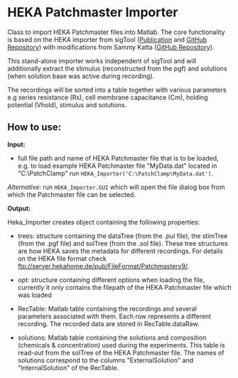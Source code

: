 # HEKA Patchmaster Importer

Class to import HEKA Patchmaster files into Matlab.
The core functionality is based on the HEKA importer from sigTool ([Publication](https://doi.org/10.1016/j.neuron.2015.10.042) and [GitHub Repository](https://github.com/irondukepublishing/sigTOOL)) with modifications from Sammy Katta ([GitHub Repository](https://github.com/sammykatta/Matlab-PatchMaster)). 

This stand-alone importer works independent of sigTool and will additionally extract the stimulus (reconstructed from the pgf) and solutions (when solution base was active during recording). 

The recordings will be sorted into a table together with various parameters e.g series resistance (Rs), cell membrane capacitance (Cm), holding potential (Vhold), stimulus and solutions. 

 ## How to use:
**Input:**
- full file path and name of HEKA Patchmaster file that is to be loaded, e.g.
to load example HEKA Patchmaster file "MyData.dat" located in "C:\PatchClamp\" run `HEKA_Importer('C:\PatchClamp\MyData.dat')`.

*Alternative:* run `HEKA_Importer.GUI` which will open the file dialog box from which the Patchmaster file can be selected.

**Output:**

Heka_Importer creates object containing the following properties:

- trees: structure containing the dataTree (from the .pul file), the stimTree (from the .pgf file) and solTree (from the .sol file). These tree structures are how HEKA saves the metadata for different recordings. For details on the HEKA file format check ftp://server.hekahome.de/pub/FileFormat/Patchmasterv9/.

- opt: structure containing different options when loading the file, currently it only contains the filepath of the HEKA Patchmaster file which was loaded

- RecTable: Matlab table containing the recordings and several parameters associated with them. Each row represents a different recording. The recorded data are stored in RecTable.dataRaw. 

- solutions: Matlab table containing the solutions and composition (chemicals & concentration) used during the experiments. This table is read-out from the solTree of the HEKA Patchmaster file. The names of solutions correspond to the columns "ExternalSolution" and "InternalSolution" of the RecTable. 

